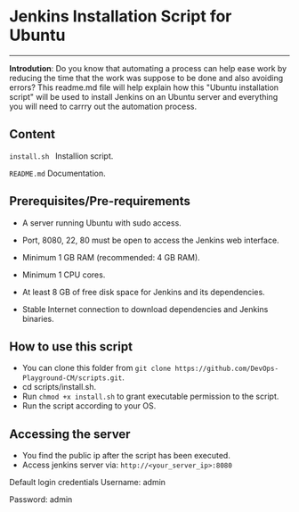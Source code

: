 # Jenkins Installation  Script for Ubuntu
__________________________________________________________________________________________________________________________________

**Introdution**: Do you know that automating a process can help ease work by reducing the time that the work was suppose to be done and 
also avoiding errors? This readme.md  file will help explain how this "Ubuntu installation script" will be used to install Jenkins on an Ubuntu server and everything you will need to carrry out the automation process. 

## **Content**

```install.sh ```  Installion script.

`README.md` Documentation.

## **Prerequisites/Pre-requirements**

- A server running Ubuntu with sudo access.

- Port, 8080, 22, 80 must be open to access the Jenkins web interface.

- Minimum 1 GB RAM (recommended: 4 GB RAM).

- Minimum 1 CPU cores.

- At least 8 GB of free disk space for Jenkins and its dependencies.

- Stable Internet connection to download dependencies and Jenkins binaries.

## **How to use this script**

- You can clone this folder from `git clone https://github.com/DevOps-Playground-CM/scripts.git`.
- cd scripts/install.sh.
- Run `chmod +x install.sh` to grant executable permission to the script.
- Run the script according to your OS.

 ## **Accessing the server**
- You find the public ip after the script has been executed.
- Access jenkins server via: `http://<your_server_ip>:8080`

Default login credentials
Username: admin

Password: admin
